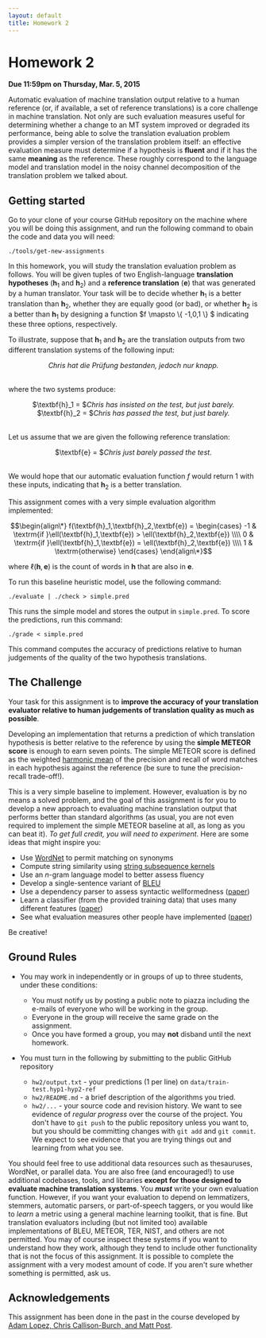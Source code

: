 ```yaml
---
layout: default
title: Homework 2
---
```

# Homework 2

**Due 11:59pm on Thursday, Mar. 5, 2015**

Automatic evaluation of machine translation output relative to a human reference (or, if available, a set of reference translations) is a core challenge in machine translation. Not only are such evaluation measures useful for determining whether a change to an MT system improved or degraded its performance, being able to solve the translation evaluation problem provides a simpler version of the translation problem itself: an effective evaluation measure must determine if a hypothesis is **fluent** and if it has the same **meaning** as the reference. These roughly correspond to the language model and translation model in the noisy channel decomposition of the translation problem we talked about.

## Getting started

Go to your clone of your course GitHub repository on the machine where you will be doing this assignment, and run the following command to obain the code and data you will need:

    ./tools/get-new-assignments

In this homework, you will study the translation evaluation problem as follows. You will be given tuples of two English-language **translation hypotheses** ($\textbf{h}_1$ and $\textbf{h}_2$) and a **reference translation** ($\textbf{e}$) that was generated by a human translator. Your task will be to decide whether $\textbf{h}_1$ is a better translation than $\textbf{h}_2$, whether they are equally good (or bad), or whether $\textbf{h}_2$ is a better than $\textbf{h}_1$ by designing a function $f \mapsto \\{ -1,0,1 \\} $ indicating these three options, respectively.

To illustrate, suppose that $\textbf{h}_1$ and $\textbf{h}_2$ are the translation outputs from two different translation systems of the following input:

<center><i>Chris hat die Prüfung bestanden, jedoch nur knapp.</i></center>
<br />

where the two systems produce:

<center>$\textbf{h}_1 = $<i>Chris has insisted on the test, but just barely.</i></center>
<center>$\textbf{h}_2 = $<i>Chris has passed the test, but just barely.</i></center>
<br />

Let us assume that we are given the following reference translation:

<center>$\textbf{e} = $<i>Chris just barely passed the test.</i></center>
<br />

We would hope that our automatic evaluation function $f$ would return $1$ with these inputs, indicating that $\textbf{h}_2$ is a better translation.

This assignment comes with a very simple evaluation algorithm implemented:

$$\begin{align\*}
f(\textbf{h}_1,\textbf{h}_2,\textbf{e}) = \begin{cases}
-1 & \textrm{if }\ell(\textbf{h}_1,\textbf{e}) > \ell(\textbf{h}_2,\textbf{e}) \\\\
0 & \textrm{if }\ell(\textbf{h}_1,\textbf{e}) = \ell(\textbf{h}_2,\textbf{e})  \\\\
1 & \textrm{otherwise}
\end{cases}
\end{align\*}$$

where $\ell(\textbf{h},\textbf{e})$ is the count of words in $\textbf{h}$ that are also in $\textbf{e}$.

To run this baseline heuristic model, use the following command:

    ./evaluate | ./check > simple.pred

This runs the simple model and stores the output in `simple.pred`. To score the predictions, run this command:

    ./grade < simple.pred

This command computes the accuracy of predictions relative to human judgements of the quality of the two hypothesis translations.

## The Challenge

Your task for this assignment is to **improve the accuracy of your translation evaluator relative to human judgements of translation quality as much as possible**.

Developing an implementation that returns a prediction of which translation hypothesis is better relative to the reference by using the **simple METEOR score** is enough to earn seven points. The simple METEOR score is defined as the weighted [harmonic mean](http://en.wikipedia.org/wiki/Harmonic_mean#Harmonic_mean_of_two_numbers) of the precision and recall of word matches in each hypothesis against the reference (be sure to tune the precision-recall trade-off!).

This is a very simple baseline to implement. However, evaluation is by no means a solved problem, and the goal of this assignment is for you to develop a new approach to evaluating machine translation output that performs better than standard algorithms (as usual, you are not even required to implement the simple METEOR baseline at all, as long as you can beat it). *To get full credit, you will need to experiment.* Here are some ideas that might inspire you:

 * Use [WordNet](http://wordnet.princeton.edu/) to permit matching on synonyms
 * Compute string similarity using [string subsequence kernels](http://jmlr.csail.mit.edu/papers/volume2/lodhi02a/lodhi02a.pdf)
 * Use an $n$-gram language model to better assess fluency
 * Develop a single-sentence variant of [BLEU](http://acl.ldc.upenn.edu/P/P02/P02-1040.pdf)
 * Use a dependency parser to assess syntactic wellformedness ([paper](http://ssli.ee.washington.edu/people/jgk/dist/metaweb/mtjournal.pdf))
 * Learn a classifier (from the provided training data) that uses many different features ([paper](http://aclweb.org/anthology-new/W/W11/W11-2113.pdf))
 * See what evaluation measures other people have implemented ([paper](http://www.statmt.org/wmt10/pdf/wmt10-overview.pdf))

Be creative!

## Ground Rules

 * You may work in independently or in groups of up to three students, under these conditions:
    * You must notify us by posting a public note to piazza including the e-mails of everyone who will be working in the group.
    * Everyone in the group will receive the same grade on the assignment.
    * Once you have formed a group, you may **not** disband until the next homework.

 * You must turn in the following by submitting to the public GitHub repository
    * `hw2/output.txt` - your predictions (1 per line) on `data/train-test.hyp1-hyp2-ref`
    * `hw2/README.md` - a brief description of the algorithms you tried.
    * `hw2/...` - your source code and revision history. We want to see evidence of *regular progress* over the course of the project. You don't have to `git push` to the public repository unless you want to, but you should be committing changes with `git add` and `git commit`. We expect to see evidence that you are trying things out and learning from what you see.

You should feel free to use additional data resources such as thesauruses, WordNet, or parallel data. You are also free (and encouraged!) to use additional codebases, tools, and libraries **except for those designed to evaluate machine translation systems**. You ***must*** write your own evaluation function. However, if you want your evaluation to depend on lemmatizers, stemmers, automatic parsers, or part-of-speech taggers, or you would like to *learn* a metric using a general machine learning toolkit, that is fine. But translation evaluators including (but not limited too) available implementations of BLEU, METEOR, TER, NIST, and others are not permitted. You may of course inspect these systems if you want to understand how they work, although they tend to include other functionality that is not the focus of this assignment. It is possible to complete the assignment with a very modest amount of code. If you aren't sure whether something is permitted, ask us.

## Acknowledgements

This assignment has been done in the past in the course developed by [Adam Lopez, Chris Callison-Burch, and Matt Post](http://mt-class.org/past/jhu/2012/hw3.html).
